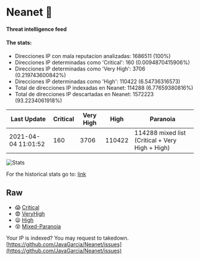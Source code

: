 # Neanet :hocho:
#### Threat intelligence feed
#### The stats:

- Direcciones IP con mala reputacion analizadas: 1686511 (100%)
- Direcciones IP determinadas como 'Critical':  160 (0.0094870415906%)
- Direcciones IP determinadas como 'Very High':  3706 (0.219743600842%)
- Direcciones IP determinadas como 'High':  110422 (6.54736316573)
- Total de direcciones IP indexadas en Neanet:  114288 (6.77659380816%)
- Total de direcciones IP descartadas en Neanet:  1572223 (93.2234061918%)

| Last Update | Critical | Very High | High | Paranoia |
| --- | --- | --- | --- | --- |
| 2021-04-04 11:01:52 | 160 | 3706 | 110422 | 114288 mixed list (Critical + Very High + High)|

![Stats](https://docs.google.com/spreadsheets/d/e/2PACX-1vSnaNMIXVabIpDJjufMlzH7poXnshF3mgd8Is1g9ytUEzVsP5my4Trn8f-xkoLLQ38xpL3HtmUexLo6/pubchart?oid=501124687&format=image)

For the historical stats go to: [link](/stats.csv)
## Raw
- :scream: [Critical](https://raw.githubusercontent.com/JavaGarcia/Neanet/master/blacklists/neanet_critical.txt)
- :fearful: [VeryHigh](https://raw.githubusercontent.com/JavaGarcia/Neanet/master/blacklists/neanet_veryHigh.txtt)
- :frowning: [High](https://raw.githubusercontent.com/JavaGarcia/Neanet/master/blacklists/neanet_high.txt)
- :dizzy_face: [Mixed-Paranoia](https://raw.githubusercontent.com/JavaGarcia/Neanet/master/blacklists/neanet_all.txt)


Your IP is indexed? You may request to takedown. [https://github.com/JavaGarcia/Neanet/issues](https://github.com/JavaGarcia/Neanet/issues)


































































































































































































































































































































































































































































































































































































































































































































































































































































































































































































































































































































































































































































































































































































































































































































































































































































































































































































































































































































































































































































































































































































































































































































































































































































































































































































































































































































































































































































































































































































































































































































































































































































































































































































































































































































































































































































































































































































































































































































































































































































































































































































































































































































































































































































































































































































































































































































































































































































































































































































































































































































































































































































































































































































































































































































































